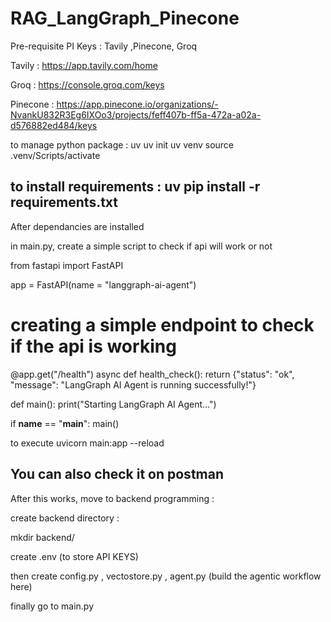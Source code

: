 # RAG_LangGraph_Pinecone


Pre-requisite PI Keys : Tavily ,Pinecone, Groq

Tavily : https://app.tavily.com/home

Groq : https://console.groq.com/keys

Pinecone : https://app.pinecone.io/organizations/-NvankU832R3Eg6IXOo3/projects/feff407b-ff5a-472a-a02a-d576882ed484/keys

to manage python package : 
uv
uv init
uv venv
source .venv/Scripts/activate

to install requirements : uv pip install -r requirements.txt
------------------------------------------------------------------------------------

After dependancies are installed 

in main.py, create a simple script to check if api will work or not

from fastapi import FastAPI


app = FastAPI(name = "langgraph-ai-agent")

# creating a simple endpoint to check if the api is working
@app.get("/health")
async def health_check():
    return {"status": "ok", "message": "LangGraph AI Agent is running successfully!"}

def main():
    print("Starting LangGraph AI Agent...")
    
if __name__ == "__main__":
    main()


to execute
uvicorn main:app --reload

You can also check it on postman
------------------------------------------------------------------------------------

After this works, move to backend programming :

create backend directory :

mkdir backend/

create .env (to store API KEYS)

then create config.py  , vectostore.py , agent.py (build the agentic workflow here)

finally go to main.py 
